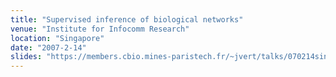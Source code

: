 ```yaml
---
title: "Supervised inference of biological networks"
venue: "Institute for Infocomm Research"
location: "Singapore"
date: "2007-2-14"
slides: "https://members.cbio.mines-paristech.fr/~jvert/talks/070214singapore/singapore.pdf"
---
```

